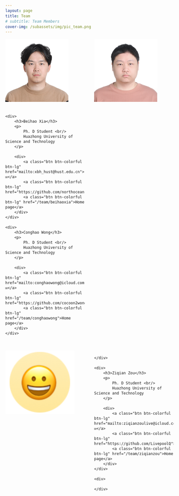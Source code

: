 ```yaml
---
layout: page
title: Team
# subtitle: Team Members
cover-img: /subassets/img/pic_team.png
---
```

<!--
 * @Author: Conghao Wong
 * @Date: 2023-02-27 09:54:41
 * @LastEditors: Beihao Xia
 * @LastEditTime: 2024-04-01 11:12:35
 * @Description: file content
 * @Github: https://cocoon2wong.github.io
 * Copyright 2023 Conghao Wong, All Rights Reserved.
-->

<style>
    .team_table {
        display: grid;
        grid-template-columns: 50% 50%;
        grid-gap: 20px 30px;
    }
</style>

<div class="team_table">
    <div>
        <img src='/subassets/img/team/beihaoxia.jpg'  height=200px>
    </div>
    <div>
        <img src='/subassets/img/team/conghaowong.png'  height=200px>
    </div>
    
    <div>
        <h3>Beihao Xia</h3>
        <p>
            Ph. D Student <br/>
            Huazhong University of Science and Technology
        </p>
        
        <div>
            <a class="btn btn-colorful btn-lg" href="mailto:xbh_hust@hust.edu.cn">✉️</a>
            <a class="btn btn-colorful btn-lg" href="https://github.com/northocean">GitHub</a>
            <a class="btn btn-colorful btn-lg" href="/team/beihaoxia">Home page</a>
        </div>
    </div>

    <div>
        <h3>Conghao Wong</h3>
        <p>
            Ph. D Student <br/>
            Huazhong University of Science and Technology
        </p>

        <div>
            <a class="btn btn-colorful btn-lg" href="mailto:conghaowong@icloud.com">✉️</a>
            <a class="btn btn-colorful btn-lg" href="https://github.com/cocoon2wong">GitHub</a>
            <a class="btn btn-colorful btn-lg" href="/team/conghaowong">Home page</a>
        </div>
    </div>
</div>
<br><br>
<div class="team_table">
    <div>
        <img src='/subassets/img/team/ziqianzou.png'  height=200px>
    </div>
    <div>
       
    </div>
    
    <div>
        <h3>Ziqian Zou</h3>
        <p>
            Ph. D Student <br/>
            Huazhong University of Science and Technology
        </p>

        <div>
            <a class="btn btn-colorful btn-lg" href="mailto:ziqianzoulive@icloud.com">✉️</a>
            <a class="btn btn-colorful btn-lg" href="https://github.com/LivepoolQ">GitHub</a>
            <a class="btn btn-colorful btn-lg" href="/team/ziqianzou">Home page</a>
        </div>
    </div>

    <div>
        
    </div>

    
    
</div>


